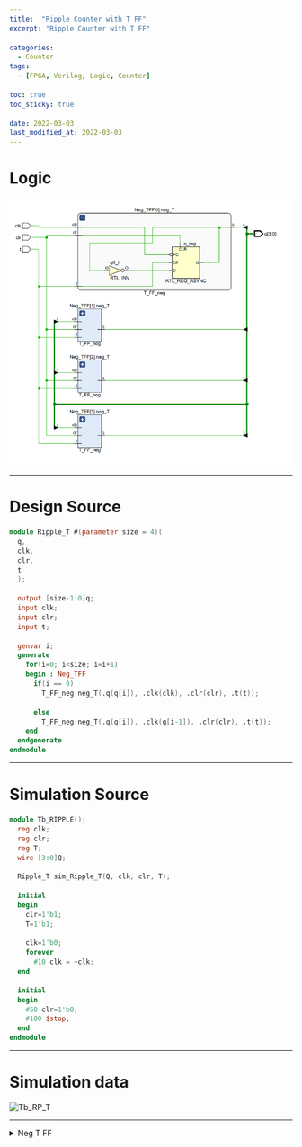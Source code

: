 ```yaml
---
title:  "Ripple Counter with T FF"
excerpt: "Ripple Counter with T FF"

categories:
  - Counter
tags:
  - [FPGA, Verilog, Logic, Counter]

toc: true
toc_sticky: true

date: 2022-03-03
last_modified_at: 2022-03-03
---
```


# Logic

![RP_T](/images/2022-03-03-RP_T/logic.png)

---

# Design Source

```verilog
module Ripple_T #(parameter size = 4)(
  q,
  clk,
  clr,
  t
  );

  output [size-1:0]q;
  input clk;
  input clr;
  input t;

  genvar i;
  generate
    for(i=0; i<size; i=i+1)
    begin : Neg_TFF
      if(i == 0)
        T_FF_neg neg_T(.q(q[i]), .clk(clk), .clr(clr), .t(t));

      else
        T_FF_neg neg_T(.q(q[i]), .clk(q[i-1]), .clr(clr), .t(t));
    end
  endgenerate
endmodule
```
---

# Simulation Source

```verilog
module Tb_RIPPLE();
  reg clk; 
  reg clr; 
  reg T;
  wire [3:0]Q;
  
  Ripple_T sim_Ripple_T(Q, clk, clr, T);
  
  initial
  begin
    clr=1'b1;
    T=1'b1;
      
    clk=1'b0;
    forever
      #10 clk = ~clk;
  end
  
  initial
  begin
    #50 clr=1'b0;
    #100 $stop;
  end
endmodule
```
---

# Simulation data

![Tb_RP_T](/images/2022-01-31-RP_T/tb.png)

---

<details>
<summary>Neg T FF</summary>
<div markdown="1">

Neg T FF

```verilog
module T_FF_neg(
  q,
  clk,
  clr,
  t
  );

  output reg q;
  input clk;
  input clr;
  input t;

  always@(negedge clk, posedge clr)
  begin
    if(clr)
      q <= 1'b0;
        
    else if(t)
      q <= ~q;
  end
endmodule
```

</div>
</details>